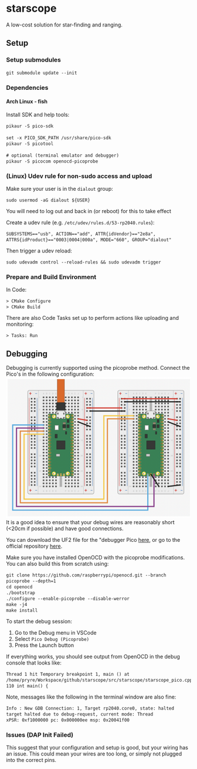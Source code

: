 # starscope
A low-cost solution for star-finding and ranging.

## Setup

### Setup submodules
```
git submodule update --init
```

### Dependencies

#### Arch Linux - fish
Install SDK and help tools:
```
pikaur -S pico-sdk

set -x PICO_SDK_PATH /usr/share/pico-sdk
pikaur -S picotool

# optional (terminal emulator and debugger)
pikaur -S picocom openocd-picoprobe
```

### (Linux) Udev rule for non-sudo access and upload
Make sure your user is in the `dialout` group:
```
sudo usermod -aG dialout ${USER}
```
You will need to log out and back in (or reboot) for this to take effect

Create a udev rule (e.g. `/etc/udev/rules.d/53-rp2040.rules`):
```
SUBSYSTEMS=="usb", ACTION=="add", ATTR{idVendor}=="2e8a", ATTRS{idProduct}=="0003|0004|000a", MODE="660", GROUP="dialout"
```
Then trigger a udev reload:
```
sudo udevadm control --reload-rules && sudo udevadm trigger
```

### Prepare and Build Environment
In Code:
```
> CMake Configure
> CMake Build
```

There are also Code Tasks set up to perform actions like uploading and monitoring:
```
> Tasks: Run
```

## Debugging
Debugging is currently supported using the picoprobe method. Connect the Pico's in the following configuration:
![Pico debug wiring diagram](/resources/debug-diagram.png)
It is a good idea to ensure that your debug wires are reasonably short (<20cm if possible) and have good connections.

You can download the UF2 file for the "debugger Pico [here](https://datasheets.raspberrypi.com/soft/picoprobe.uf2), or go to the official repository [here](https://github.com/raspberrypi/picoprobe).

Make sure you have installed OpenOCD with the picoprobe modifications. You can also build this from scratch using:
```
git clone https://github.com/raspberrypi/openocd.git --branch picoprobe --depth=1
cd openocd
./bootstrap
./configure --enable-picoprobe --disable-werror
make -j4
make install
```

To start the debug session:
1. Go to the Debug menu in VSCode
2. Select `Pico Debug (Picoprobe)`
3. Press the Launch button

If everything works, you should see output from OpenOCD in the debug console that looks like:
```
Thread 1 hit Temporary breakpoint 1, main () at /home/pryre/Workspace/github/starscope/src/starscope/starscope_pico.cpp:110
110	int main() {
```
Note, messages like the following in the terminal window are also fine:
```
Info : New GDB Connection: 1, Target rp2040.core0, state: halted
target halted due to debug-request, current mode: Thread
xPSR: 0xf1000000 pc: 0x000000ee msp: 0x20041f00
```

### Issues (DAP Init Failed)
This suggest that your configuration and setup is good, but your wiring has an issue. This could mean your wires are too long, or simply not plugged into the correct pins.
